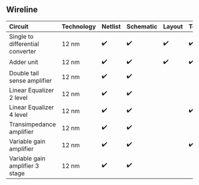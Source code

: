 ## **Wireline**

Circuit | Technology | Netlist | Schematic | Layout | Testbench | Constraints | ALIGN |
:------ | :--------- | :---- | :------ | :-------- | :----- | :-------- | :---------- |
Single to differential converter | 12 nm | :heavy_check_mark: | :heavy_check_mark:  | :heavy_check_mark: | :heavy_check_mark: |  | :heavy_check_mark: |
Adder unit | 12 nm | :heavy_check_mark: | :heavy_check_mark: | :heavy_check_mark: | :heavy_check_mark: |  | :heavy_check_mark: |
Double tail sense amplifier | 12 nm | :heavy_check_mark: | :heavy_check_mark: |  |  |  | :heavy_check_mark: |
Linear Equalizer 2 level| 12 nm | :heavy_check_mark: | :heavy_check_mark: |  |  |  | :heavy_check_mark: |
Linear Equalizer 4 level | 12 nm | :heavy_check_mark: | :heavy_check_mark: |  | :heavy_check_mark: |  | :heavy_check_mark: |
Transimpedance amplifier | 12 nm | :heavy_check_mark: | :heavy_check_mark: |  |  |  | :heavy_check_mark: |
Variable gain amplifier | 12 nm | :heavy_check_mark: | :heavy_check_mark: |  | :heavy_check_mark: |  | :heavy_check_mark: |
Variable gain amplifier 3 stage | 12 nm | :heavy_check_mark: | :heavy_check_mark: |  |  |  | :heavy_check_mark: |
